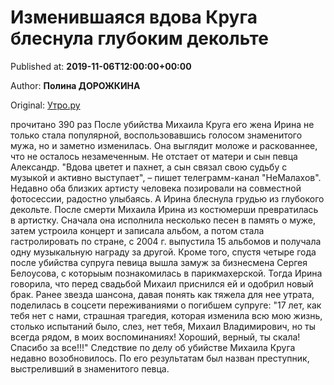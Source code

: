 
# Изменившаяся вдова Круга блеснула глубоким декольте

Published at: **2019-11-06T12:00:00+00:00**

Author: **Полина ДОРОЖКИНА**

Original: [Утро.ру](https://utro.ru/showbiz/2019/11/06/1423502.shtml)

прочитано 390 раз
После убийства Михаила Круга его жена Ирина не только стала популярной, воспользовавшись голосом знаменитого мужа, но и заметно изменилась. Она выглядит моложе и раскованнее, что не осталось незамеченным.
Не отстает от матери и сын певца Александр. "Вдова цветет и пахнет, а сын связал свою судьбу с музыкой и активно выступает", – пишет телеграмм-канал "НеМалахов". Недавно оба близких артисту человека позировали на совместной фотосессии, радостно улыбаясь. А Ирина блеснула грудью из глубокого декольте.
После смерти Михаила Ирина из костюмерши превратилась в артистку. Сначала она исполнила несколько песен в память о муже, затем устроила концерт и записала альбом, а потом стала гастролировать по стране, с 2004 г. выпустила 15 альбомов и получала одну музыкальную награду за другой. Кроме того, спустя четыре года после убийства супруга певица вышла замуж за бизнесмена Сергея Белоусова, с которыым познакомилась в парикмахерской. Тогда Ирина говорила, что перед свадьбой Михаил приснился ей и одобрил новый брак.
Ранее звезда шансона, давая понять как тяжела для нее утрата, поделилась в соцсети переживаниями о погибшем супруге: "17 лет, как тебя нет с нами, страшная трагедия, которая изменила всю мою жизнь, столько испытаний было, слез, нет тебя, Михаил Владимирович, но ты всегда рядом, в моих воспоминаниях! Хороший, верный, ты скала! Спасибо за все!!!"
Следствие по делу об убийстве Михаила Круга недавно возобновилось. По его результатам был назван преступник, выстреливший в знаменитого певца.
